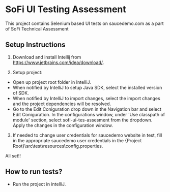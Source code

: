 # SoFi UI Testing Assessment

This project contains Selenium based UI tests on saucedemo.com as a part of SoFi Technical Assessment

## Setup Instructions
1. Download and install Intellij from https://www.jetbrains.com/idea/download/. 

2. Setup project:
* Open up project root folder in IntelliJ.
* When notified by IntelliJ to setup Java SDK, select the installed version of SDK.
* When notified by IntelliJ to import changes, select the import changes and the project dependencies will be resolved.
* Go to the Edit Coniguration drop down in the Navigation bar and select Edit Coniguration. In the configurations window, under 'Use classpath of module' section, select sofi-ui-tes-assesment from the dropdown. Apply the changes in the configuration window.


3. If needed to change user credentials for saucedemo website in test, fill in the appropriate saucedemo user credentials in the {Project Root}\src\test\resources\config.properties.

All set!!

## How to run tests?
* Run the project in intelliJ.